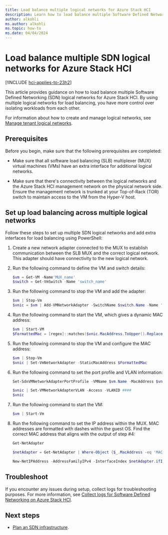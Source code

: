 ```yaml
---
title: Load balance multiple logical networks for Azure Stack HCI
description: Learn how to load balance multiple Software Defined Networking (SDN) logical networks for Azure Stack HCI.
author: alkohli
ms.author: alkohli
ms.topic: how-to
ms.date: 04/04/2024
---
```


# Load balance multiple SDN logical networks for Azure Stack HCI

[!INCLUDE [hci-applies-to-23h2](../../includes/hci-applies-to-23h2.md)]

This article provides guidance on how to load balance multiple Software Defined Networking (SDN) logical networks for Azure Stack HCI. By using multiple logical networks for load balancing, you have more control over isolating workloads from each other.

For information about how to create and manage logical networks, see [Manage tenant logical networks](./tenant-logical-networks.md).

## Prerequisites

Before you begin, make sure that the following prerequisites are completed:

- Make sure that all software load balancing (SLB) multiplexer (MUX) virtual machines (VMs) have an extra interface for additional logical networks.

- Make sure that there's connectivity between the logical networks and the Azure Stack HCI management network on the physical network side. Ensure the management network is trunked at your Top-of-Rack (TOR) switch to maintain access to the VM from the Hyper-V host.

## Set up load balancing across multiple logical networks

Follow these steps to set up multiple SDN logical networks and add extra interfaces for load balancing using PowerShell:

1. Create a new network adapter connected to the MUX to establish communication between the SLB MUX and the correct logical network. This adapter should have connectivity to the new logical network.

1. Run the following command to define the VM and switch details:

    ```powershell
    $vm = Get-VM -Name'MUX_name'
    $switch = Get-VmSwitch -Name 'switch_name'
    ```

1. Run the following command to stop the VM and add the adapter:

    ```powershell
    $vm | Stop-Vm
    $vnic = $vm | Add-VMNetworkAdapter -SwitchName $switch.Name -Name 'switch_name' -PassThru
    ```

1. Run the following command to start the VM, which gives a dynamic MAC address:

    ```powershell
    $vm | Start-VM
    $FormattedMac = [regex]::matches($vnic.MacAddress.ToUpper().Replace(":","").Replace("-",""),'..').groups.value -join "-"
    ```

1. Run the following command to stop the VM and configure the MAC address:

    ```powershell
    $vm | Stop-Vm
    $vnic | Set-VmNetworkAdapter -StaticMacAddress $FormattedMac
    ```

1. Run the following command to set the port profile and VLAN information:

    ```powershell
    Set-SdnVMNetworkAdapterPortProfile -VMName $vm.Name -MacAddress $vnic.MacAddress -ProfileData2 -ProfileId $([Guid]::Empty)

    $vnic | Set-VMNetworkAdapterVLAN -Access -VLANID ####
    $vnic
    ```

1. Run the following command to start the VM:

    ```powershell
    $vm | Start-Vm
    ```

1. Run the following command to set the IP address within the MUX. MAC addresses are formatted with dashes within the guest OS. Find the correct MAC address that aligns with the output of step #4:

    ```powershell
    Get-NetAdapter

    $netAdapter = Get-NetAdapter | Where-Object {$_.MacAddress -eq 'MAC_address'}

    New-NetIPAddress -AddressFamilyIPv4 -InterfaceIndex $netAdapter.ifIndex -IPAddress 'IP_address' -PrefixLength 'prefix'
    ```

## Troubleshoot

If you encounter any issues during setup, collect logs for troubleshooting purposes. For more information, see [Collect logs for Software Defined Networking on Azure Stack HCI](./sdn-log-collection.md).

## Next steps

- [Plan an SDN infrastructure](../concepts/plan-software-defined-networking-infrastructure-23h2.md).